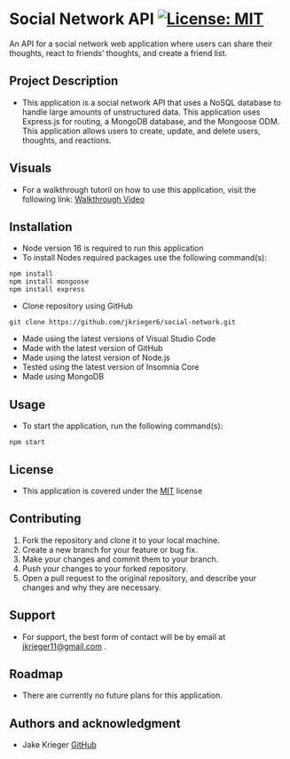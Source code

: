 # Social Network API [![License: MIT](https://img.shields.io/badge/License-MIT-yellow.svg)](https://opensource.org/licenses/MIT)

An API for a social network web application where users can share their thoughts, react to friends’ thoughts, and create a friend list.

## Project Description
* This application is a social network API that uses a NoSQL database to handle large amounts of unstructured data. This application uses Express.js for routing, a MongoDB database, and the Mongoose ODM. This application allows users to create, update, and delete users, thoughts, and reactions.

## Visuals
* For a walkthrough tutoril on how to use this application, visit the following link: [Walkthrough Video](https://drive.google.com/file/d/1kWtv4RwcBHKNthwGaAcBGdUDaAg3OnTo/view)
## Installation
* Node version 16 is required to run this application
* To install Nodes required packages use the following command(s):
```
npm install
npm install mongoose
npm install express
```
* Clone repository using GitHub
``` 
git clone https://github.com/jkrieger6/social-network.git
```
* Made using the latest versions of Visual Studio Code
* Made with the latest version of GitHub
* Made using the latest version of Node.js
* Tested using the latest version of Insomnia Core
* Made using MongoDB

## Usage
* To start the application, run the following command(s):
```
npm start
```

## License
* This application is covered under the [MIT](https://choosealicense.com/licenses/mit/) license
## Contributing
1. Fork the repository and clone it to your local machine.
2. Create a new branch for your feature or bug fix.
3. Make your changes and commit them to your branch.
4. Push your changes to your forked repository.
5. Open a pull request to the original repository, and describe your changes and why they are necessary.


## Support
* For support, the best form of contact will be by email at jkrieger11@gmail.com .

## Roadmap
* There are currently no future plans for this application. 

## Authors and acknowledgment
* Jake Krieger
[GitHub](https://github.com/jkrieger6)




